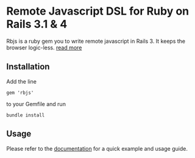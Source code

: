 # Remote Javascript DSL for Ruby on Rails 3.1 & 4

Rbjs is a ruby gem you to write remote javascript in Rails 3. It keeps the browser logic-less. [read more](http://buhrmi.github.com/rbjs)

## Installation

Add the line

    gem 'rbjs'
    
to your Gemfile and run

    bundle install
    
## Usage

Please refer to the [documentation](http://buhrmi.github.com/rbjs) for a quick example and usage guide.
